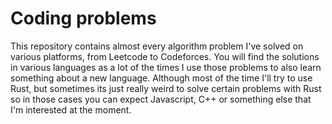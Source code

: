 # Coding problems

This repository contains almost every algorithm problem I've solved on various
platforms, from Leetcode to Codeforces. You will find the solutions in various
languages as a lot of the times I use those problems to also learn something
about a new language. Although most of the time I'll try to use Rust, but
sometimes its just really weird to solve certain problems with Rust so in those
cases you can expect Javascript, C++ or something else that I'm interested at
the moment.
